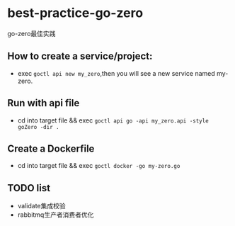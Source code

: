 # best-practice-go-zero

go-zero最佳实践

## How to create a service/project:

- exec `goctl api new my_zero`,then you will see a new service named my-zero.

## Run with api file

- cd into target file && exec `goctl api go -api my_zero.api -style goZero -dir .`

## Create a Dockerfile

- cd into target file && exec `goctl docker -go my-zero.go`

## TODO list

- validate集成校验
- rabbitmq生产者消费者优化